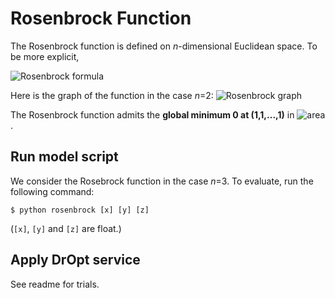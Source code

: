 # Rosenbrock Function
The Rosenbrock function is defined on _n_-dimensional Euclidean space.
To be more explicit,

![Rosenbrock formula][formula]

Here is the graph of the function in the case _n_=2:
![Rosenbrock graph][graph]

The Rosenbrock function admits the
__global minimum 0 at (1,1,...,1)__ in ![area][area].


## Run model script
We consider the Rosebrock function in the case _n_=3.
To evaluate, run the following command:
```console
$ python rosenbrock [x] [y] [z]
```

(`[x]`, `[y]` and `[z]` are float.)


## Apply DrOpt service
See readme for trials.



[formula]: https://latex.codecogs.com/png.latex?f(\mathbf&space;x)=\sum_{i=1}^{n-1}\left[100\left(x_{i&plus;1}-x_i^2\right)^2&plus;(1-x_i)^2&space;\right&space;]
[graph]: https://i.imgur.com/XiKQ9LN.jpg
[area]: https://latex.codecogs.com/png.latex?\mathbb&space;R^n
